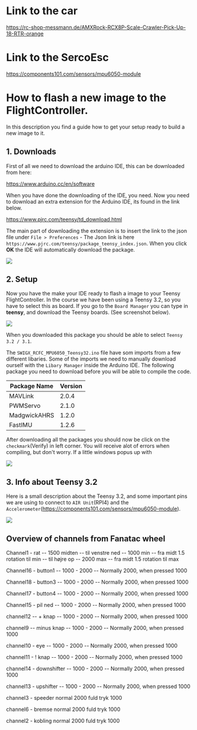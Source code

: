 
# Link to the car
https://rc-shop-messmann.de/AMXRock-RCX8P-Scale-Crawler-Pick-Up-18-RTR-orange

# Link to the SercoEsc
https://components101.com/sensors/mpu6050-module

# How to flash a new image to the FlightController.

In this description you find a guide how to get your setup ready to build a new image to it.

## 1. Downloads

First of all we need to download the arduino IDE, this can be downloaded from here:

https://www.arduino.cc/en/software

When you have done the downloading of the IDE, you need. Now you need to download an extra extension for the Arduino IDE, its found in the link below.

https://www.pjrc.com/teensy/td_download.html

The main part of downloading the extension is to insert the link to the json file under `File > Preferences` - The Json link is here `https://www.pjrc.com/teensy/package_teensy_index.json`. When you click **OK** the IDE will automatically download the package.

![](https://www.pjrc.com/teensy/arduino20prefs.png)

## 2. Setup

Now you have the make your IDE ready to flash a image to your Teensy FlightController. In the course we have been using a Teensy 3.2, so you have to select this as board. If you go to the `Board Manager` you can type in **teensy**, and download the Teensy boards. (See screenshot below).

![](https://www.pjrc.com/teensy/arduino20boardsmanager.png)

When you downloaded this package you should be able to select `Teensy 3.2 / 3.1`.

The `SWIGX_RCFC_MPU6050_Teensy32.ino` file have som imports from a few different libaries. Some of the imports we need to manually download ourself with the `Libary Manager` inside the Arduino IDE. The following package you need to download before you will be able to compile the code.

| Package Name | Version |
| ------------ | ------- |
| MAVLink      | 2.0.4   |
| PWMServo     | 2.1.0   |
| MadgwickAHRS | 1.2.0   |
| FastIMU      | 1.2.6   |

After downloading all the packages you should now be click on the `checkmark`(Verify) in left corner. You will receive alot of errors when compiling, but don't worry. If a little windows popus up with

![](https://www.prnt.sc/sRrC2IEChRTJ)

## 3. Info about Teensy 3.2

Here is a small description about the Teensy 3.2, and some important pins we are using to connect to `AIR Unit`(RPI4) and the `Accelerometer`(https://components101.com/sensors/mpu6050-module).

![](https://www.pjrc.com/store/teensy32_card7a_rev3.png)

## Overview of channels from Fanatac wheel

Channel1 - rat
-- 1500 midten
-- til venstre ned -- 1000 min -- fra midt 1.5 rotation til min
-- til højre op -- 2000 max -- fra midt 1.5 rotation til max

Channel16 - button1
-- 1000 - 2000
-- Normally 2000, when pressed 1000

Channel18 - button3
-- 1000 - 2000
-- Normally 2000, when pressed 1000

Channel17 - button4
-- 1000 - 2000
-- Normally 2000, when pressed 1000

Channel15 - pil ned
-- 1000 - 2000
-- Normally 2000, when pressed 1000

channel12 -- + knap
-- 1000 - 2000
-- Normally 2000, when pressed 1000

channel9 -- minus knap
-- 1000 - 2000
-- Normally 2000, when pressed 1000

channel10 - eye
-- 1000 - 2000
-- Normally 2000, when pressed 1000

channel11 - ! knap
-- 1000 - 2000
-- Normally 2000, when pressed 1000

channel14 - downshifter
-- 1000 - 2000
-- Normally 2000, when pressed 1000

channel13 - upshifter
-- 1000 - 2000
-- Normally 2000, when pressed 1000

channel3 - speeder
normal 2000
fuld tryk 1000

channel6 - bremse
normal 2000
fuld tryk 1000

channel2 - kobling
normal 2000
fuld tryk 1000
